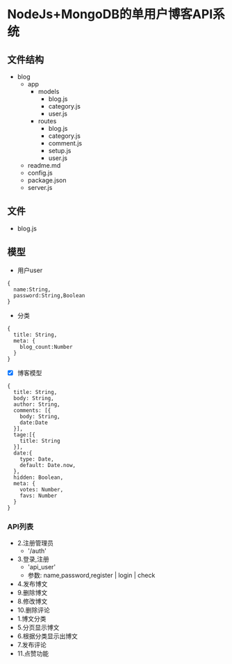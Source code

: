 # NodeJs+MongoDB的单用户博客API系统
## 文件结构
- blog
  - app
    - models
      - blog.js
      - category.js
      - user.js
    - routes
      - blog.js
      - category.js
      - comment.js
      - setup.js
      - user.js
  - readme.md
  - config.js
  - package.json
  - server.js
## 文件 
- blog.js
## 模型
- 用户user
```
{
  name:String,
  password:String,Boolean
}
```
- 分类
```
{
  title: String,
  meta: {
    blog_count:Number
  }
}
```
- [x] 博客模型
```
{
  title: String,
  body: String,
  author: String,
  comments: [{
    body: String,
    date:Date
  }],
  tage:[{
    title: String
  }],
  date:{
    type: Date,
    default: Date.now,
  },
  hidden: Boolean,
  meta: {
    votes: Number,
    favs: Number
  }
}
```
### API列表
- 2.注册管理员 
  - '/auth'
- 3.登录,注册 
  - 'api_user' 
  - 参数: name,password,register | login | check
- 4.发布博文
- 9.删除博文
- 8.修改博文
- 10.删除评论
- 1.博文分类
- 5.分页显示博文
- 6.根据分类显示出博文
- 7.发布评论
- 11.点赞功能


